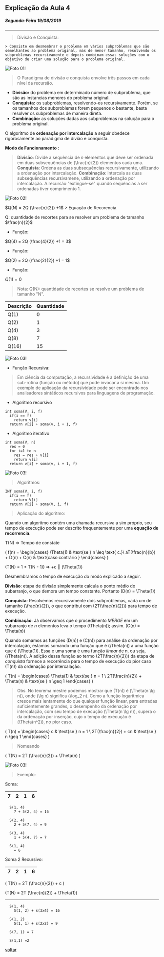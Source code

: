 ## Explicação da Aula 4
##### Segunda-Feira 19/08/2019

---

> Divisão e Conquista:

    > Consiste em desmembrar o problema em vários subproblemas que são semelhantes ao problema original, mas de menor tamanho, resolvendo os subproblemas recursivamente e depois combinam essas soluções com o objetivo de criar uma solução para o problema original.

![Foto 01!](img/IMG_3421.JPG "explicação da lousa")

> O Paradigma de divisão e conquista envolve três passos em cada nível da recursão.

* **Divisão:** do problema em determinado número de subproblema, que são as instancias menores do problema original.
* **Conquista:** os subproblemas, resolvendo-os recursivamente. Porém, se os tamanhos dos subproblemas forem pequenos o bastante, basta resolver os subproblemas de maneira direta.
* **Combinação:** as soluções dadas aos subproblemas na solução para o problema original.

O algoritmo de **ordenação por intercalação** a seguir obedece rigorosamente ao paradigma de divião e conquista.

**Modo de Funcionamento :**

> **Divisão**: Divide a sequência de *n* elementos que deve ser ordenada em duas subsequências de \(\frac{n}{2}\) elementos cada uma.
> **Conquista**: Ordena as duas subsequências recursivamente, utilizando a ordenação por intercalação.
> **Combinação**: Intercala as duas subsequências recursivamene, utilizando a ordenação por intercalação.
> A recursão "extingue-se" quando sequências a ser ordenadas tiver comprimento 1.

![Foto 02!](img/IMG_3422.JPG "explicação")

$Q(N) = 2Q (\frac{n}{2}) +1$ > Equação de Recorencia.

Q: quantidade de recortes para se resolver um problema de tamanho $\frac{n}{2}$

* Função:

$Q(4) = 2Q (\frac{4}{2}) +1 = 3$

* Função:

$Q(2) = 2Q (\frac{2}{2}) +1 = 1$

* Função:

$Q(1) = 0$

> Nota:
> Q(N): quantidade de recortes se resolve um problema de tamanho "N".

| Descrição | Quantidade |
| --------- | ---------- |
| Q(1)      | 0          |
| Q(2)      | 1          |
| Q(4)      | 3          |
| Q(8)      | 7          |
| Q(16)     | 15         |

![Foto 03!](img/IMG_3423.JPG "explicação")

* Função Recursiva:

> Em ciência da computação, a recursividade é a definição de uma sub-rotina (função ou método) que pode invocar a si mesma. Um exemplo de aplicação da recursividade pode ser encontrado nos analisadores sintáticos recursivos para linguagens de programação.

* Algoritmo recursivo

```
int soma(V, i, f)
  if(i == f)
    return v[i]
  return v[i] + soma(v, i + 1, f)
```

* Algoritmo iterativo

```
int soma(V, n)
  res = 0
  for i=1 to n
    res = res + v[i]
    return v[i]
  return v[i] + soma(v, i + 1, f)
```

![Foto 03!](img/IMG_3424.JPG "explicação da lousa")

> Algoritmos:

```
INT soma(V, i, f)
  if(i == f)
    return V[i]
  return V[i] + soma(V, i, f)
```
> Aplicação do algoritmo:

Quando um algoritmo contém uma chamada recursiva a sim próprio, seu tempo de execução pode ser descrito frequentemente por uma **equação de recorrencia**.

T(N) => Tempo de constate

\(
  f(n) =
  \begin{cases}
    \Theta(1)                       & \text{se } n \leq \text{ c.}\\
    aT(\frac{n}{b}) + D(n) + C(n)   & \text{caso contrário }
  \end{cases}
\)

\(T(N) = 1 * T(N - 1)\)    => +c || \(\Theta(1)\)

Desmembramos o tempo de execução do modo explicado a seguir.

**Divisão**: etapa de divisão simplemente calcula o ponto médio do subarranjo, o que demora um tempo constante. Portanto \(D(n) = \Theta(1)\)

**Conquista**: Resolvemos recursivamente dois subproblemas, cada um de tamanho \(\frac{n}{2}\), o que contribui com \(2T(\frac{n}{2})\) para tempo de execução.

**Combinação**: Já observamos que o procedimento *MERGE* em um subarranjo de *n* elementos leva o tempo \(\Theta(n)\); assim. \(C(n) = \Theta(n)\)

Quando somamos as funções \(D(n)\) e \(C(n)\) para análise da ordenação por intercalação, estamos somando uma função que é \(\Theta(n)\) a uma função que é \(\Theta(1)\). Essa e uma soma é uma função *linear* de n, ou seja, \(\Theta(n)\). A adição dessa função ao termo \(2T(\frac{n}{2})\) da etapa de *conquista* fornece a recorrência para o tempo de execução do pior caso \(T(n)\) da ordenação por intercalação.

\(
  T(n) =
  \begin{cases}
    \Theta(1)                       & \text{se } n = 1 \\
    2T(\frac{n}{2}) + \Theta(n)     & \text{se } n \geq 1
  \end{cases}
\)

> Obs. No teorema mestre podemos mostrar que \(T(n)\) é \(\Theta(n \lg n)\), onde \(\lg n\) significa \(\log_2 n\). Como a função logarítmica cresce mais lentamente do que qualquer função linear, para entradas suficientemente grandes, o desempenho da ordenação por intercalação, com seu tempo de execução \(\Theta(n \lg n)\), supera o da ordenação por inserção, cujo o tempo de execução é \(\Theta(n^2)\), no pior caso.

\(
  T(n) =
  \begin{cases}
    c                               & \text{se } n = 1 \\
    2T(\frac{n}{2}) + cn     & \text{se } n \geq 1
  \end{cases}
\)

> Nomeando

\(
  T(N) = 2T (\frac{n}{2}) + \Theta(n)
\)

![Foto 03!](img/img_formula.JPG "nomeação do componentes")

> Exemplo:

Soma:

|   7   |   2   |   1   |   6   |
| :---: | :---: | :---: | :---: |

```
  S(1, 4)
    7 + 5(2, 4) = 16

  S(2, 4)
    2 + 5(7, 4) = 9

  S(3, 4)
    1 + 5(4, 7) = 7

  S(1, 4)
    = 6
```

Soma 2 Recursivo:

|   7   |   2   |   1   |   6   |
| :---: | :---: | :---: | :---: |

\(
  T(N) = 2T (\frac{n}{2}) + c
\)

\(T(N) = 2T (\frac{n}{2}) + \Theta(1)\)

---

```
  S(1, 4)
    S(1, 2) + s(3x4) = 16

  S(1, 2)
    S(1, 1) + s(2x2) = 9

  S(7, 1) = 7

  S(1,1) =2

```

[voltar](../../../README.md)

